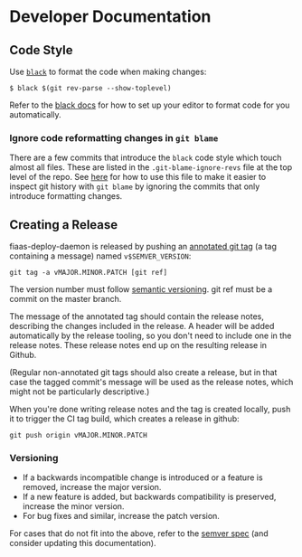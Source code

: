 # Developer Documentation

## Code Style

Use [`black`](https://black.readthedocs.io/en/stable/index.html) to format the code when making changes:

```shell
$ black $(git rev-parse --show-toplevel)
```

Refer to the [black docs](https://black.readthedocs.io/en/stable/integrations/editors.html) for how to set up your editor to format code for you automatically.

### Ignore code reformatting changes in `git blame`

There are a few commits that introduce the `black` code style which touch almost all files. These are listed in the `.git-blame-ignore-revs` file at the top level of the repo.  See [here](https://black.readthedocs.io/en/stable/guides/introducing_black_to_your_project.html#avoiding-ruining-git-blame) for how to use this file to make it easier to inspect git history with `git blame` by ignoring the commits that only introduce formatting changes.

## Creating a Release

fiaas-deploy-daemon is released by pushing an [annotated git tag](https://git-scm.com/book/en/v2/Git-Basics-Tagging#_annotated_tags) (a tag containing a message) named `v$SEMVER_VERSION`:

```shell
git tag -a vMAJOR.MINOR.PATCH [git ref]
```
The version number must follow [semantic versioning][semver2]. git ref must be a commit on the master branch.

The message of the annotated tag should contain the release notes, describing the changes included in the release. A header will be added automatically by the release tooling, so you don't need to include one in the release notes. These release notes end up on the resulting release in Github.

(Regular non-annotated git tags should also create a release, but in that case the tagged commit's message will be used as the release notes, which might not be particularly descriptive.)

When you're done writing release notes and the tag is created locally, push it to trigger the CI tag build, which creates a release in github:

```shell
git push origin vMAJOR.MINOR.PATCH
```

### Versioning
- If a backwards incompatible change is introduced or a feature is removed, increase the major version.
- If a new feature is added, but backwards compatibility is preserved, increase the minor version.
- For bug fixes and similar, increase the patch version.

For cases that do not fit into the above, refer to the [semver spec][semver2] (and consider updating this documentation).

[semver2]: https://semver.org/spec/v2.0.0.html
